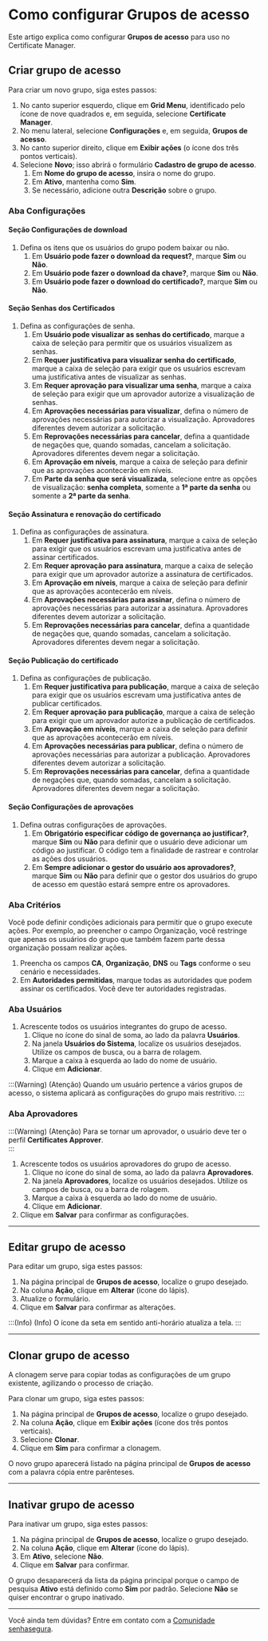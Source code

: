 # Como configurar Grupos de acesso

Este artigo explica como configurar **Grupos de acesso** para uso no Certificate Manager.

## Criar grupo de acesso
Para criar um novo grupo, siga estes passos:

1. No canto superior esquerdo, clique em **Grid Menu**, identificado pelo ícone de nove quadrados e, em seguida, selecione **Certificate Manager**.
2. No menu lateral, selecione **Configurações** e, em seguida, **Grupos de acesso**.
3. No canto superior direito, clique em **Exibir ações** (o ícone dos três pontos verticais).
4. Selecione **Novo**; isso abrirá o formulário **Cadastro de grupo de acesso**.
    1. Em **Nome do grupo de acesso**, insira o nome do grupo.
    2. Em **Ativo**, mantenha como **Sim**.
    3. Se necessário, adicione outra **Descrição** sobre o grupo.

### Aba Configurações
#### Seção Configurações de download

1. Defina os itens que os usuários do grupo podem baixar ou não.
    1. Em **Usuário pode fazer o download da request?**, marque **Sim** ou **Não**.
    2. Em **Usuário pode fazer o download da chave?**, marque **Sim** ou **Não**.
    3. Em **Usuário pode fazer o download do certificado?**, marque **Sim** ou **Não**.

#### Seção Senhas dos Certificados
1. Defina as configurações de senha.
    1. Em **Usuário pode visualizar as senhas do certificado**, marque a caixa de seleção para permitir que os usuários visualizem as senhas.
    2. Em **Requer justificativa para visualizar senha do certificado**, marque a caixa de seleção para exigir que os usuários escrevam uma justificativa antes de visualizar as senhas.
    3. Em **Requer aprovação para visualizar uma senha**, marque a caixa de seleção para exigir que um aprovador autorize a visualização de senhas.
    4. Em **Aprovações necessárias para visualizar**, defina o número de aprovações necessárias para autorizar a visualização. Aprovadores diferentes devem autorizar a solicitação.
    5. Em **Reprovações necessárias para cancelar**, defina a quantidade de negações que, quando somadas, cancelam a solicitação. Aprovadores diferentes devem negar a solicitação.
    6. Em **Aprovação em níveis**, marque a caixa de seleção para definir que as aprovações acontecerão em níveis.
    7. Em **Parte da senha que será visualizada**, selecione entre as opções de visualização: **senha completa**, somente a **1ª parte da senha** ou somente a **2ª parte da senha**.

#### Seção Assinatura e renovação do certificado
1. Defina as configurações de assinatura.
    1. Em **Requer justificativa para assinatura**, marque a caixa de seleção para exigir que os usuários escrevam uma justificativa antes de assinar certificados.
    2. Em **Requer aprovação para assinatura**, marque a caixa de seleção para exigir que um aprovador autorize a assinatura de certificados.
    3. Em **Aprovação em níveis**, marque a caixa de seleção para definir que as aprovações acontecerão em níveis.
    4. Em **Aprovações necessárias para assinar**, defina o número de aprovações necessárias para autorizar a assinatura. Aprovadores diferentes devem autorizar a solicitação.
    5. Em **Reprovações necessárias para cancelar**, defina a quantidade de negações que, quando somadas, cancelam a solicitação. Aprovadores diferentes devem negar a solicitação.

#### Seção Publicação do certificado
1. Defina as configurações de publicação.
    1. Em **Requer justificativa para publicação**, marque a caixa de seleção para exigir que os usuários escrevam uma justificativa antes de publicar certificados.
    2. Em **Requer aprovação para publicação**, marque a caixa de seleção para exigir que um aprovador autorize a publicação de certificados.
    3. Em **Aprovação em níveis**, marque a caixa de seleção para definir que as aprovações acontecerão em níveis.
    4. Em **Aprovações necessárias para publicar**, defina o número de aprovações necessárias para autorizar a publicação. Aprovadores diferentes devem autorizar a solicitação.
    5. Em **Reprovações necessárias para cancelar**, defina a quantidade de negações que, quando somadas, cancelam a solicitação. Aprovadores diferentes devem negar a solicitação.

#### Seção Configurações de aprovações
1. Defina outras configurações de aprovações.
    1. Em **Obrigatório especificar código de governança ao justificar?**, marque **Sim** ou **Não** para definir que o usuário deve adicionar um código ao justificar. O código tem a finalidade de rastrear e controlar as ações dos usuários.
    2. Em **Sempre adicionar o gestor do usuário aos aprovadores?**, marque **Sim** ou **Não** para definir que o gestor dos usuários do grupo de acesso em questão estará sempre entre os aprovadores.

### Aba Critérios
Você pode definir condições adicionais para permitir que o grupo execute ações. Por exemplo, ao preencher o campo Organização, você restringe que apenas os usuários do grupo que também fazem parte dessa organização possam realizar ações.   
1. Preencha os campos **CA**, **Organização**, **DNS** ou **Tags** conforme o seu cenário e necessidades.  
2. Em **Autoridades permitidas**, marque todas as autoridades que podem assinar os certificados. Você deve ter autoridades registradas.

### Aba Usuários
1. Acrescente todos os usuários integrantes do grupo de acesso. 
    1. Clique no ícone do sinal de soma, ao lado da palavra **Usuários**.
    2. Na janela **Usuários do Sistema**, localize os usuários desejados. Utilize os campos de busca, ou a barra de rolagem.
    3. Marque a caixa à esquerda ao lado do nome de usuário.
    4. Clique em **Adicionar**. 

:::(Warning) (Atenção)
Quando um usuário pertence a vários grupos de acesso, o sistema aplicará as configurações do grupo mais restritivo.
:::

### Aba Aprovadores
:::(Warning) (Atenção)
Para se tornar um aprovador, o usuário deve ter o perfil **Certificates Approver**.  
:::
1. Acrescente todos os usuários aprovadores do grupo de acesso. 
    1. Clique no ícone do sinal de soma, ao lado da palavra **Aprovadores**.
    2. Na janela **Aprovadores**, localize os usuários desejados. Utilize os campos de busca, ou a barra de rolagem.
    3. Marque a caixa à esquerda ao lado do nome de usuário.
    4. Clique em **Adicionar**. 
2. Clique em **Salvar** para confirmar as configurações.
***
## Editar grupo de acesso
Para editar um grupo, siga estes passos:

1. Na página principal de **Grupos de acesso**, localize o grupo desejado.
2. Na coluna **Ação**, clique em **Alterar** (ícone do lápis).
3. Atualize o formulário.
4. Clique em **Salvar** para confirmar as alterações.

:::(Info) (Info)
O ícone da seta em sentido anti-horário atualiza a tela.
:::
***
## Clonar grupo de acesso
A clonagem serve para copiar todas as configurações de um grupo existente, agilizando o processo de criação.

Para clonar um grupo, siga estes passos:

1. Na página principal de **Grupos de acesso**, localize o grupo desejado.
2. Na coluna **Ação**, clique em **Exibir ações** (ícone dos três pontos verticais).
3. Selecione **Clonar**.
4. Clique em **Sim** para confirmar a clonagem.

O novo grupo aparecerá listado na página principal de **Grupos de acesso** com a palavra cópia entre parênteses. 
***
## Inativar grupo de acesso
Para inativar um grupo, siga estes passos:

1. Na página principal de **Grupos de acesso**, localize o grupo desejado.
2. Na coluna **Ação**, clique em **Alterar** (ícone do lápis).
3. Em **Ativo**, selecione **Não**.
4. Clique em **Salvar** para confirmar.

O grupo desaparecerá da lista da página principal porque o campo de pesquisa **Ativo** está definido como **Sim** por padrão. Selecione **Não** se quiser encontrar o grupo inativado.
***
Você ainda tem dúvidas? Entre em contato com a [Comunidade senhasegura](https://community.senhasegura.io/).